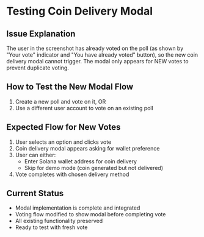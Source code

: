 # Testing Coin Delivery Modal

## Issue Explanation
The user in the screenshot has already voted on the poll (as shown by "Your vote" indicator and "You have already voted" button), so the new coin delivery modal cannot trigger. The modal only appears for NEW votes to prevent duplicate voting.

## How to Test the New Modal Flow
1. Create a new poll and vote on it, OR
2. Use a different user account to vote on an existing poll

## Expected Flow for New Votes
1. User selects an option and clicks vote
2. Coin delivery modal appears asking for wallet preference
3. User can either:
   - Enter Solana wallet address for coin delivery
   - Skip for demo mode (coin generated but not delivered)
4. Vote completes with chosen delivery method

## Current Status
- Modal implementation is complete and integrated
- Voting flow modified to show modal before completing vote
- All existing functionality preserved
- Ready to test with fresh vote